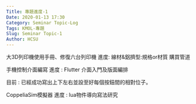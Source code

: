 ```yaml
---
Title: 專題進度-1
Date: 2020-01-13 17:30
Category: Seminar Topic-Log
Tags: KMOL-專題
Slug: Seminar Topic-1
Author: HCSU
---
```


大3D列印機使用手冊、修復六台列印機
進度:
線材&鋁擠型:規格or材質
購買管道

手機控制介面編寫
進度 :
Flutter 介面入門及版面編排

目前 : 已經成功寫出上下左右並設至好每個按鈕間的相對位子。

CoppeliaSim模擬器
進度 :
lua物件導向寫法研究
